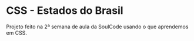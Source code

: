 # CSS - Estados do Brasil
 Projeto feito na 2ª semana de aula da SoulCode usando o que aprendemos em CSS. 
